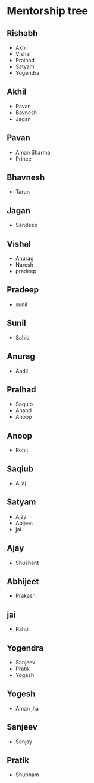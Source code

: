 # Mentorship tree

## Rishabh 
- Akhil
- Vishal
- Pralhad
- Satyam
- Yogendra

## Akhil
- Pavan
- Bavnesh
- Jagan

## Pavan 
- Aman Sharma
- Prince

## Bhavnesh
- Tarun

## Jagan
- Sandeep

## Vishal
- Anurag
- Naresh
- pradeep

## Pradeep 
- sunil

## Sunil
- Sahid

## Anurag
- Aadil

## Pralhad
- Saquib
- Anand
- Anoop

## Anoop 
- Rohit

## Saqiub
- Aijaj

## Satyam 
- Ajay 
- Abijeet
- jai

## Ajay 
- Shushant

## Abhijeet
- Prakash

## jai
- Rahul

## Yogendra
- Sanjeev
- Pratik 
- Yogesh

## Yogesh
- Aman jha

## Sanjeev 
- Sanjay 

## Pratik 
- Shubham 

